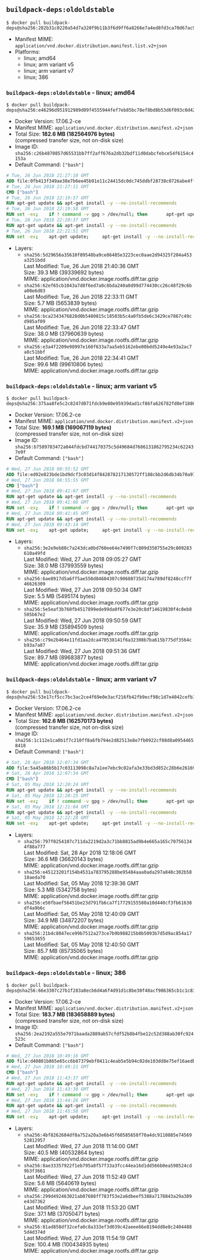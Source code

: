## `buildpack-deps:oldoldstable`

```console
$ docker pull buildpack-deps@sha256:282b31c0220a54d7a320f9b11b3f6d9ff6a8266e7a4ed8fd3ca70d67ac9772fe
```

-	Manifest MIME: `application/vnd.docker.distribution.manifest.list.v2+json`
-	Platforms:
	-	linux; amd64
	-	linux; arm variant v5
	-	linux; arm variant v7
	-	linux; 386

### `buildpack-deps:oldoldstable` - linux; amd64

```console
$ docker pull buildpack-deps@sha256:e46296d951912989d09f4555944fef7eb85bc78ef8bd8b53d6f093c0d42fa3c0
```

-	Docker Version: 17.06.2-ce
-	Manifest MIME: `application/vnd.docker.distribution.manifest.v2+json`
-	Total Size: **182.6 MB (182564976 bytes)**  
	(compressed transfer size, not on-disk size)
-	Image ID: `sha256:c26b4870857d65531bb7ff2aff676a2db32bdf11d0dabcfebce54f6154c4153a`
-	Default Command: `["bash"]`

```dockerfile
# Tue, 26 Jun 2018 21:27:10 GMT
ADD file:0fb413f349ae38e7b6ee45b91e11c24415dc0dc745ddbf28738c0726abe4ff0e in / 
# Tue, 26 Jun 2018 21:27:11 GMT
CMD ["bash"]
# Tue, 26 Jun 2018 22:19:57 GMT
RUN apt-get update && apt-get install -y --no-install-recommends 		ca-certificates 		curl 		netbase 		wget 	&& rm -rf /var/lib/apt/lists/*
# Tue, 26 Jun 2018 22:19:58 GMT
RUN set -ex; 	if ! command -v gpg > /dev/null; then 		apt-get update; 		apt-get install -y --no-install-recommends 			gnupg 			dirmngr 		; 		rm -rf /var/lib/apt/lists/*; 	fi
# Tue, 26 Jun 2018 22:20:37 GMT
RUN apt-get update && apt-get install -y --no-install-recommends 		bzr 		git 		mercurial 		openssh-client 		subversion 				procps 	&& rm -rf /var/lib/apt/lists/*
# Tue, 26 Jun 2018 22:21:51 GMT
RUN set -ex; 	apt-get update; 	apt-get install -y --no-install-recommends 		autoconf 		automake 		bzip2 		dpkg-dev 		file 		g++ 		gcc 		imagemagick 		libbz2-dev 		libc6-dev 		libcurl4-openssl-dev 		libdb-dev 		libevent-dev 		libffi-dev 		libgdbm-dev 		libgeoip-dev 		libglib2.0-dev 		libjpeg-dev 		libkrb5-dev 		liblzma-dev 		libmagickcore-dev 		libmagickwand-dev 		libncurses5-dev 		libncursesw5-dev 		libpng-dev 		libpq-dev 		libreadline-dev 		libsqlite3-dev 		libssl-dev 		libtool 		libwebp-dev 		libxml2-dev 		libxslt-dev 		libyaml-dev 		make 		patch 		xz-utils 		zlib1g-dev 				$( 			if apt-cache show 'default-libmysqlclient-dev' 2>/dev/null | grep -q '^Version:'; then 				echo 'default-libmysqlclient-dev'; 			else 				echo 'libmysqlclient-dev'; 			fi 		) 	; 	rm -rf /var/lib/apt/lists/*
```

-	Layers:
	-	`sha256:5d29656a35610f89548ba9ce86485e3223cec0aae2d94325f204a453a3251bdd`  
		Last Modified: Tue, 26 Jun 2018 21:40:36 GMT  
		Size: 39.3 MB (39339692 bytes)  
		MIME: application/vnd.docker.image.rootfs.diff.tar.gzip
	-	`sha256:62ef65cb1043a7d8f6ed7a0c8bda240a0d99d774430cc26c48f29c6ba00e6d03`  
		Last Modified: Tue, 26 Jun 2018 22:33:11 GMT  
		Size: 5.7 MB (5653839 bytes)  
		MIME: application/vnd.docker.image.rootfs.diff.tar.gzip
	-	`sha256:bca2343476828d0b5480815c18503b5c4a0fb5de6c3429ce7867c49cd985af09`  
		Last Modified: Tue, 26 Jun 2018 22:33:47 GMT  
		Size: 38.0 MB (37960639 bytes)  
		MIME: application/vnd.docker.image.rootfs.diff.tar.gzip
	-	`sha256:e3a4f2209e98997e160f633a7aa5eb5162ebe00bdd5249e4e93a2ac7a8c51bbf`  
		Last Modified: Tue, 26 Jun 2018 22:34:41 GMT  
		Size: 99.6 MB (99610806 bytes)  
		MIME: application/vnd.docker.image.rootfs.diff.tar.gzip

### `buildpack-deps:oldoldstable` - linux; arm variant v5

```console
$ docker pull buildpack-deps@sha256:375aa8fe5c2c8247d071fdcb9e80e95939dad1cf86fa626782fd0ef18864b353
```

-	Docker Version: 17.06.2-ce
-	Manifest MIME: `application/vnd.docker.distribution.manifest.v2+json`
-	Total Size: **169.1 MB (169067119 bytes)**  
	(compressed transfer size, not on-disk size)
-	Image ID: `sha256:b7589783472a044fdcbd744170375c5d49684d7686131862795234c622437e9f`
-	Default Command: `["bash"]`

```dockerfile
# Wed, 27 Jun 2018 08:55:52 GMT
ADD file:ed02e823bde1bd9dcf3c03d14f842878217130572ff188cbb2d6db34b70a979e in / 
# Wed, 27 Jun 2018 08:55:55 GMT
CMD ["bash"]
# Wed, 27 Jun 2018 09:41:07 GMT
RUN apt-get update && apt-get install -y --no-install-recommends 		ca-certificates 		curl 		netbase 		wget 	&& rm -rf /var/lib/apt/lists/*
# Wed, 27 Jun 2018 09:41:08 GMT
RUN set -ex; 	if ! command -v gpg > /dev/null; then 		apt-get update; 		apt-get install -y --no-install-recommends 			gnupg 			dirmngr 		; 		rm -rf /var/lib/apt/lists/*; 	fi
# Wed, 27 Jun 2018 09:41:45 GMT
RUN apt-get update && apt-get install -y --no-install-recommends 		bzr 		git 		mercurial 		openssh-client 		subversion 				procps 	&& rm -rf /var/lib/apt/lists/*
# Wed, 27 Jun 2018 09:43:14 GMT
RUN set -ex; 	apt-get update; 	apt-get install -y --no-install-recommends 		autoconf 		automake 		bzip2 		dpkg-dev 		file 		g++ 		gcc 		imagemagick 		libbz2-dev 		libc6-dev 		libcurl4-openssl-dev 		libdb-dev 		libevent-dev 		libffi-dev 		libgdbm-dev 		libgeoip-dev 		libglib2.0-dev 		libjpeg-dev 		libkrb5-dev 		liblzma-dev 		libmagickcore-dev 		libmagickwand-dev 		libncurses5-dev 		libncursesw5-dev 		libpng-dev 		libpq-dev 		libreadline-dev 		libsqlite3-dev 		libssl-dev 		libtool 		libwebp-dev 		libxml2-dev 		libxslt-dev 		libyaml-dev 		make 		patch 		xz-utils 		zlib1g-dev 				$( 			if apt-cache show 'default-libmysqlclient-dev' 2>/dev/null | grep -q '^Version:'; then 				echo 'default-libmysqlclient-dev'; 			else 				echo 'libmysqlclient-dev'; 			fi 		) 	; 	rm -rf /var/lib/apt/lists/*
```

-	Layers:
	-	`sha256:3e2e9eb80c7a243dca0bd760ee64e7490f7c809d350755e29c809283610a49fd`  
		Last Modified: Wed, 27 Jun 2018 09:05:27 GMT  
		Size: 38.0 MB (37993559 bytes)  
		MIME: application/vnd.docker.image.rootfs.diff.tar.gzip
	-	`sha256:6ae8917d5a6ff5ae550d84604307c90680735d174a789df8248ccf7f46626309`  
		Last Modified: Wed, 27 Jun 2018 09:50:34 GMT  
		Size: 5.5 MB (5495174 bytes)  
		MIME: application/vnd.docker.image.rootfs.diff.tar.gzip
	-	`sha256:5e5eaf3b760fb4517899ede99da0f677e3e20c8df14619830f4c8eb8505b67e2`  
		Last Modified: Wed, 27 Jun 2018 09:50:59 GMT  
		Size: 35.9 MB (35894509 bytes)  
		MIME: application/vnd.docker.image.rootfs.diff.tar.gzip
	-	`sha256:c79e2b464e11fd1aa2dca470538141f6a32308b7ba615b775df3564cb93a7a87`  
		Last Modified: Wed, 27 Jun 2018 09:51:36 GMT  
		Size: 89.7 MB (89683877 bytes)  
		MIME: application/vnd.docker.image.rootfs.diff.tar.gzip

### `buildpack-deps:oldoldstable` - linux; arm variant v7

```console
$ docker pull buildpack-deps@sha256:53e17cf5cc7bc3ac2ce4f69e0e3acf216fb42fb9ecf98c1d7e4042cefb1cc2f3
```

-	Docker Version: 17.06.2-ce
-	Manifest MIME: `application/vnd.docker.distribution.manifest.v2+json`
-	Total Size: **162.6 MB (162570173 bytes)**  
	(compressed transfer size, not on-disk size)
-	Image ID: `sha256:1c112e1ca0b1f7c210ff8a6fb794e2d82513e8e7fb0922cf08d8a09544658418`
-	Default Command: `["bash"]`

```dockerfile
# Sat, 28 Apr 2018 12:07:34 GMT
ADD file:5a45a86b5b17c03113098c8a7a1ee7ebc9c02afa3e33bd3d852c28b6e261697a in / 
# Sat, 28 Apr 2018 12:07:34 GMT
CMD ["bash"]
# Sat, 05 May 2018 12:20:24 GMT
RUN apt-get update && apt-get install -y --no-install-recommends 		ca-certificates 		curl 		netbase 		wget 	&& rm -rf /var/lib/apt/lists/*
# Sat, 05 May 2018 12:20:25 GMT
RUN set -ex; 	if ! command -v gpg > /dev/null; then 		apt-get update; 		apt-get install -y --no-install-recommends 			gnupg 			dirmngr 		; 		rm -rf /var/lib/apt/lists/*; 	fi
# Sat, 05 May 2018 12:21:04 GMT
RUN apt-get update && apt-get install -y --no-install-recommends 		bzr 		git 		mercurial 		openssh-client 		subversion 				procps 	&& rm -rf /var/lib/apt/lists/*
# Sat, 05 May 2018 12:22:28 GMT
RUN set -ex; 	apt-get update; 	apt-get install -y --no-install-recommends 		autoconf 		automake 		bzip2 		dpkg-dev 		file 		g++ 		gcc 		imagemagick 		libbz2-dev 		libc6-dev 		libcurl4-openssl-dev 		libdb-dev 		libevent-dev 		libffi-dev 		libgdbm-dev 		libgeoip-dev 		libglib2.0-dev 		libjpeg-dev 		libkrb5-dev 		liblzma-dev 		libmagickcore-dev 		libmagickwand-dev 		libncurses5-dev 		libncursesw5-dev 		libpng-dev 		libpq-dev 		libreadline-dev 		libsqlite3-dev 		libssl-dev 		libtool 		libwebp-dev 		libxml2-dev 		libxslt-dev 		libyaml-dev 		make 		patch 		xz-utils 		zlib1g-dev 				$( 			if apt-cache show 'default-libmysqlclient-dev' 2>/dev/null | grep -q '^Version:'; then 				echo 'default-libmysqlclient-dev'; 			else 				echo 'libmysqlclient-dev'; 			fi 		) 	; 	rm -rf /var/lib/apt/lists/*
```

-	Layers:
	-	`sha256:797f0254107c711da2219d2a3c71bb8815ad9b4e665a165c707561344f88a777`  
		Last Modified: Sat, 28 Apr 2018 12:18:06 GMT  
		Size: 36.6 MB (36620143 bytes)  
		MIME: application/vnd.docker.image.rootfs.diff.tar.gzip
	-	`sha256:e45123201f154b4531a783795288be95484aaa0ada297a848c302b5818aeda70`  
		Last Modified: Sat, 05 May 2018 12:39:36 GMT  
		Size: 5.3 MB (5342758 bytes)  
		MIME: application/vnd.docker.image.rootfs.diff.tar.gzip
	-	`sha256:e50fbaef56451be23d791fb6ca7f17729155580a10d440cf3fb61638df4a9b6c`  
		Last Modified: Sat, 05 May 2018 12:40:09 GMT  
		Size: 34.9 MB (34872207 bytes)  
		MIME: application/vnd.docker.image.rootfs.diff.tar.gzip
	-	`sha256:21b4c8047ece99b7512a273ce7b9b988215b0b5093b7d5d9ac854a1759653655`  
		Last Modified: Sat, 05 May 2018 12:40:50 GMT  
		Size: 85.7 MB (85735065 bytes)  
		MIME: application/vnd.docker.image.rootfs.diff.tar.gzip

### `buildpack-deps:oldoldstable` - linux; 386

```console
$ docker pull buildpack-deps@sha256:66e3307c27b1f283a8ecb6d4a6f4d91d1c8be30f48acf986365cb1c1c83a6eec
```

-	Docker Version: 17.06.2-ce
-	Manifest MIME: `application/vnd.docker.distribution.manifest.v2+json`
-	Total Size: **183.7 MB (183658889 bytes)**  
	(compressed transfer size, not on-disk size)
-	Image ID: `sha256:2ea2192a555e7971baada2889ab57cfdf52b8b4fbe12c52d388ab30fc924523c`
-	Default Command: `["bash"]`

```dockerfile
# Wed, 27 Jun 2018 10:49:16 GMT
ADD file:d40801b865e65cc6b87379ebf0411c4eab5e5b94c02de103dd8e75ef16aedb97 in / 
# Wed, 27 Jun 2018 10:49:21 GMT
CMD ["bash"]
# Wed, 27 Jun 2018 11:43:37 GMT
RUN apt-get update && apt-get install -y --no-install-recommends 		ca-certificates 		curl 		netbase 		wget 	&& rm -rf /var/lib/apt/lists/*
# Wed, 27 Jun 2018 11:43:38 GMT
RUN set -ex; 	if ! command -v gpg > /dev/null; then 		apt-get update; 		apt-get install -y --no-install-recommends 			gnupg 			dirmngr 		; 		rm -rf /var/lib/apt/lists/*; 	fi
# Wed, 27 Jun 2018 11:44:26 GMT
RUN apt-get update && apt-get install -y --no-install-recommends 		bzr 		git 		mercurial 		openssh-client 		subversion 				procps 	&& rm -rf /var/lib/apt/lists/*
# Wed, 27 Jun 2018 11:45:58 GMT
RUN set -ex; 	apt-get update; 	apt-get install -y --no-install-recommends 		autoconf 		automake 		bzip2 		dpkg-dev 		file 		g++ 		gcc 		imagemagick 		libbz2-dev 		libc6-dev 		libcurl4-openssl-dev 		libdb-dev 		libevent-dev 		libffi-dev 		libgdbm-dev 		libgeoip-dev 		libglib2.0-dev 		libjpeg-dev 		libkrb5-dev 		liblzma-dev 		libmagickcore-dev 		libmagickwand-dev 		libncurses5-dev 		libncursesw5-dev 		libpng-dev 		libpq-dev 		libreadline-dev 		libsqlite3-dev 		libssl-dev 		libtool 		libwebp-dev 		libxml2-dev 		libxslt-dev 		libyaml-dev 		make 		patch 		xz-utils 		zlib1g-dev 				$( 			if apt-cache show 'default-libmysqlclient-dev' 2>/dev/null | grep -q '^Version:'; then 				echo 'default-libmysqlclient-dev'; 			else 				echo 'libmysqlclient-dev'; 			fi 		) 	; 	rm -rf /var/lib/apt/lists/*
```

-	Layers:
	-	`sha256:4bf8262684df8a752a20a3e6b45f60585658f70a4dc9110885e7456952812957`  
		Last Modified: Wed, 27 Jun 2018 11:14:00 GMT  
		Size: 40.5 MB (40532864 bytes)  
		MIME: application/vnd.docker.image.rootfs.diff.tar.gzip
	-	`sha256:8ae33357922f1eb795a8f57f33a3fcc44ea16d1dd566b0ea598524cd9b3f3661`  
		Last Modified: Wed, 27 Jun 2018 11:52:49 GMT  
		Size: 5.6 MB (5640619 bytes)  
		MIME: application/vnd.docker.image.rootfs.diff.tar.gzip
	-	`sha256:299d492463021ab07688ff783f53e2a6dbeef5388a7178843a29a309e43d7362`  
		Last Modified: Wed, 27 Jun 2018 11:53:20 GMT  
		Size: 37.1 MB (37050471 bytes)  
		MIME: application/vnd.docker.image.rootfs.diff.tar.gzip
	-	`sha256:81ad858df32cefa0c8a333ef3d039c42aeee66e8194dd8e8c24044885d4d374d`  
		Last Modified: Wed, 27 Jun 2018 11:54:19 GMT  
		Size: 100.4 MB (100434935 bytes)  
		MIME: application/vnd.docker.image.rootfs.diff.tar.gzip
